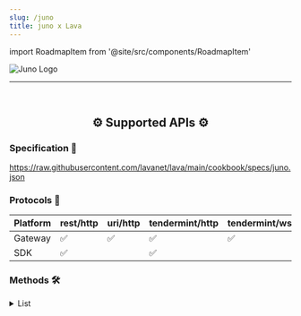 ```yaml
---
slug: /juno
title: juno x Lava
---
```


import RoadmapItem from '@site/src/components/RoadmapItem'

![Juno Logo](/img/chains/juno_logo.webp)

[<RoadmapItem icon="⛏️" title="Get RPC" description="Get access to Lava's Web3 APIs and start building on the network with ease"/>](/juno-dev)

[<RoadmapItem icon="🚀" title="Run an RPC Node" description="Become a part of Lava's network by running your own RPC node and accessing Web3 APIs seamlessly"/>](/juno-node)

<hr />
<br />

<center>

## ⚙️ Supported APIs ⚙️

</center>

### Specification 📑

https://raw.githubusercontent.com/lavanet/lava/main/cookbook/specs/juno.json

### Protocols 🔗

| Platform | rest/http | uri/http | tendermint/http | tendermint/wss |
| -------- | --------- | -------- | --------------- | -------------- |
| Gateway  | ✅        | ✅       | ✅              | ✅             |
| SDK      | ✅        |          | ✅              |                |

### Methods 🛠️

<details>
<summary> List </summary>

- juno.mint.Query/AnnualProvisions
- juno.mint.Query/Inflation
- juno.mint.Query/Params

</details>
